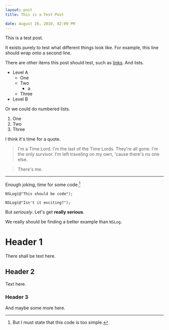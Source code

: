 ```yaml
---
layout: post
title: This is a Test Post

date: August 26, 2010, 02:09 PM
---
```


This is a test post.

It exists purely to test what different things look like. For example, this line should wrap onto a second line.

There are other items this post should test, such as [links](http://www.apple.com). And lists.

  * Level A
    * One
    * Two
      * a
    * Three
  * Level B

Or we could do numbered lists.

1. One
2. Two
3. Three

I think it's time for a quote.

> I'm a Time Lord. I'm the last of the Time Lords. They're all gone. I'm the only survivor. I'm left traveling on my own, 'cause there's no one else.

> There's me.

---

Enough joking, time for some code.[^1]

    NSLog(@"This should be code");

    NSLog(@"Isn't it exciting?");

But *seriously*. Let's get **really serious**.

We really should be finding a better example than `NSLog`.

# Header 1

There shall be text here.

## Header 2

Text here.

### Header 3

And maybe some more here.

[^1]: But I must state that this code is too simple.
